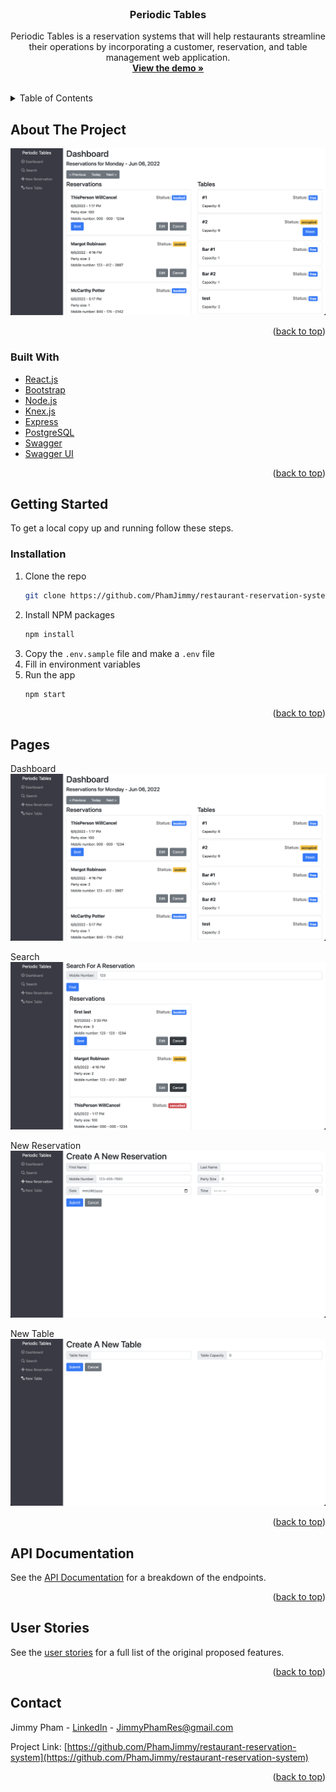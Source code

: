 <div id="top"></div>
<br />
<div align="center">

<h3 align="center">Periodic Tables</h3>

  <p align="center">
    Periodic Tables is a reservation systems that will help restaurants streamline their operations by incorporating a customer, reservation, and table management web application.
    <br />
    <a href="https://restaurant-reservation-system-frontend.vercel.app/dashboard"><strong>View the demo »</strong></a>
    <br />
    <br />

  </p>
</div>



<!-- TABLE OF CONTENTS -->
<details>
  <summary>Table of Contents</summary>
  <ol>
    <li>
      <a href="#about-the-project">About The Project</a>
      <ul>
        <li><a href="#built-with">Built With</a></li>
      </ul>
    </li>
    <li>
      <a href="#getting-started">Getting Started</a>
      <ul>
        <li><a href="#installation">Installation</a></li>
      </ul>
    </li>
    <li><a href="#pages">Pages</a></li>
    <li><a href="#api-documentation">API Documentation</a></li>
    <li><a href="#user-stories">User Stories</a></li>
    <li><a href="#contact">Contact</a></li>
  </ol>
</details>



<!-- ABOUT THE PROJECT -->
## About The Project

<img src="./demo-screenshot.png">


<p align="right">(<a href="#top">back to top</a>)</p>



### Built With

* [React.js](https://reactjs.org/)
* [Bootstrap](https://getbootstrap.com)
* [Node.js](https://nodejs.org/en/)
* [Knex.js](https://knexjs.org/)
* [Express](https://expressjs.com/)
* [PostgreSQL](https://www.postgresql.org/)
* [Swagger](https://www.npmjs.com/package/express-jsdoc-swagger)
* [Swagger UI](https://www.npmjs.com/package/swagger-ui-express)

<p align="right">(<a href="#top">back to top</a>)</p>



<!-- GETTING STARTED -->
## Getting Started

To get a local copy up and running follow these steps.

### Installation
1. Clone the repo
   ```sh
   git clone https://github.com/PhamJimmy/restaurant-reservation-system.git
   ```
2. Install NPM packages
   ```sh
   npm install
   ```
4. Copy the `.env.sample` file and make a `.env` file
5. Fill in environment variables
6. Run the app
   ```sh
   npm start
   ```

<p align="right">(<a href="#top">back to top</a>)</p>



<!-- PAGE EXAMPLES -->
## Pages

Dashboard
<img src="demo-screenshot.png">

Search
<img src="demo-search-screenshot.png">

New Reservation
<img src="demo-reservation-screenshot.png">

New Table
<img src="demo-table-screenshot.png">

<p align="right">(<a href="#top">back to top</a>)</p>



<!-- API DOCUMENTATION -->
## API Documentation

See the [API Documentation](https://restaurant-reservation-system-backend-phi.vercel.app/api-docs) for a breakdown of the endpoints.


<p align="right">(<a href="#top">back to top</a>)</p>



<!-- USER STORIES -->
## User Stories

See the [user stories](https://github.com/PhamJimmy/restaurant-reservation-system/blob/main/USERSTORIES.md) for a full list of the original proposed features.

<p align="right">(<a href="#top">back to top</a>)</p>



<!-- CONTACT -->
## Contact

Jimmy Pham - [LinkedIn](https://www.linkedin.com/in/jimmy-pham-res/) - JimmyPhamRes@gmail.com

Project Link: [https://github.com/PhamJimmy/restaurant-reservation-system](https://github.com/PhamJimmy/restaurant-reservation-system)

<p align="right">(<a href="#top">back to top</a>)</p>
